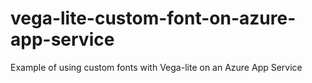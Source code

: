 # vega-lite-custom-font-on-azure-app-service
Example of using custom fonts with Vega-lite on an Azure App Service
